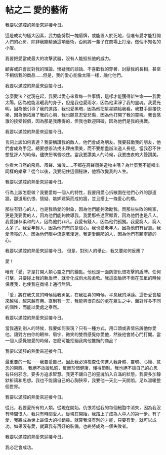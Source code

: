 # 帖之二 愛的藝術

我要以滿腔的熱愛來迎接今日。

這是成功的極大因素，武力能劈裂一塊盾牌，或能置人於死地，但唯有愛才能打開人們的心房，除非我能精通這項藝術，否則將一輩子在商場上打滾，做個不知名的小販。

我要把愛當成最大的攻擊武器，沒有人能抵抗他的威力。

顧客或許會反對我的理論、懷疑我的談話、不喜歡我的穿著、討厭我的長相，甚至不相信我的商品……但是，我的愛心能像太陽一樣，融化他們。

我要以滿腔的熱愛來迎接今日。

怎麼愛法？從現在起，我要以愛心來看每一件事情，這樣才能獲得新生命——我愛太陽，因為他能溫暖我的身子，但是我也愛雨水，因為他潔淨了我的靈魂。我愛光明，因為他引導了我的道路，我也愛黑暗，因為他把星星顯給我看。我雙手迎接快樂，因為他拓展了我的心胸，我也願意忍受悲傷，因為他打開了我的靈魂。我會感激的接受報償，因為那是我應得的，但我也歡迎阻礙，因為他們是我的挑戰。

我要以滿腔的熱愛來迎接今日。

言詞上該如何表達？我要稱讚我的敵人，他們會成為朋友。我要鼓勵我的朋友，他們會成為手足。總要想辦法找出理由讚美，而不要想盡辦法道人長短。當我忍不住想批評人的時候，儘快把嘴唇咬住。當我要讚美人的時候，我要由衷的大聲讚美。

你看大自然的飛鳥、風聲、海浪……不都在高聲讚美造物主嗎？為什麼我不能唱出同樣的樂章？從今以後，我要記住這個秘訣，他將改變我的人生。

我要以滿腔的熱愛來迎接今日。

行為上該怎麼做？我要愛每一個人的特性，我要用愛心拆散圍在他們心外的那道牆，那道用仇恨、懷疑、嫉妒建築而成的牆，並且搭上一條愛心的橋。

那些有野心的人，也是我熱愛的對象，因為他們能夠激勵我。而那些失敗的輸家，更是我要愛的人，因為他們能夠教導我。我愛那些達官顯貴，因為他們也是凡人。我愛謙恭柔和的人，因為他們非凡。我愛有錢人，因為他們孤獨。我愛窮人，窮人太多了。我愛年輕人，因為他們有的是信心。我也愛老年人，因為他們有智慧。我愛漂亮的人，因為他們眼中流露著淒迷。我更愛醜陋的人，因為他們有顆寧靜的心。

我要以滿腔的熱愛來迎接今日。
但是，對別人的舉止，我又要如何反應？

愛！

唯有「愛」才是打開人類心靈之門的鑰匙。他也是一面防禦仇恨攻擊的盾牌。任何打擊，只要碰上我的新盾牌，就會化成雨水般柔軟。我這面盾牌不但在孤單的時候保護我，也使我在商場上通行無阻。

「愛」將在我失意的時候給我勇氣，在我狂喜的時候，平息我的浮躁。這份愛會越來越強，越來越有用。直到有一天，我能夠很自然的處在眾生之中，面對許多不同的個性，而能以愛處之泰然。

我要以滿腔的熱愛來迎接今日。

當我遇到別人的時候，我要如何表現？只有一種方式，用口頭或表情告訴他你愛他。讓對方由你的眼神、眉宇、微笑的雙唇感覺你愛他，然後他會將心門打開。當一個人感覺被愛的時候，怎麼可能拒絕我向他推銷的商品？

我要以滿腔的熱愛來迎接今日。

最重要的一點——我要愛自己。因此我必須檢查任何進入我身體、靈魂、心懷、意念的東西。 我絕不放縱私慾，反而珍惜健康，懂得節制。我也絕不讓自己的心思有任何邪念，要多方追求智慧。我更不讓自己的靈魂陷入自滿的狀態。我要多加靜默祈禱和思想。我也不能讓自己的心胸狹窄，我要他一天比一天開朗。足以溫暖整個世界。

我要以滿腔的熱愛來迎接今日。

從此，我要愛所有的人類。從現在開始，仇恨將從我的每個細胞中消失，因為我沒有時間恨人，我只有時間愛人。從現在開始，我踏上了成為人中人的第一步。有了愛，我將成為世上最偉大的推銷員。就算我沒有別的才能，只要有愛，就可以成功。如果沒有愛，就算我有再好的裝備，也終將成為一個失敗者。

我要以滿腔的熱愛來迎接今日。

我必定會成功。

